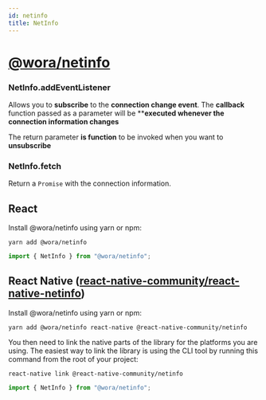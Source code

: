 ```yaml
---
id: netinfo
title: NetInfo
---
```


# [@wora/netinfo](https://github.com/morrys/wora)


### NetInfo.addEventListener

Allows you to **subscribe** to the **connection change event**. The **callback** function passed as a parameter will be ****executed whenever the connection information changes**

The return parameter **is function** to be invoked when you want to **unsubscribe**

### NetInfo.fetch

Return a `Promise` with the connection information.


## React

Install @wora/netinfo using yarn or npm:

```
yarn add @wora/netinfo
```

```ts
import { NetInfo } from "@wora/netinfo";
```


## React Native ([react-native-community/react-native-netinfo](https://github.com/react-native-community/react-native-netinfo/blob/master/README.md))

Install @wora/netinfo using yarn or npm:

```
yarn add @wora/netinfo react-native @react-native-community/netinfo
```

You then need to link the native parts of the library for the platforms you are using. The easiest way to link the library is using the CLI tool by running this command from the root of your project:

`react-native link @react-native-community/netinfo`


```ts
import { NetInfo } from "@wora/netinfo";
```

